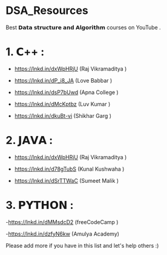 # DSA_Resources
Best 𝗗𝗮𝘁𝗮 𝘀𝘁𝗿𝘂𝗰𝘁𝘂𝗿𝗲 𝗮𝗻𝗱 𝗔𝗹𝗴𝗼𝗿𝗶𝘁𝗵𝗺
courses on YouTube .

# 1. 𝗖++ :

- https://lnkd.in/dxWpHRjU
(Raj Vikramaditya )

- https://lnkd.in/dP_i8_JA
(Love Babbar )

- https://lnkd.in/dsP7bUwd
(Apna College )

- https://lnkd.in/dMcKptbz
(Luv Kumar )

- https://lnkd.in/dkuBt-vi
(Shikhar Garg )


# 2. 𝗝𝗔𝗩𝗔 :

- https://lnkd.in/dxWpHRjU
(Raj Vikramaditya )

- https://lnkd.in/d78gTubS
(Kunal Kushwaha )

- https://lnkd.in/dSrTTWaC
(Sumeet Malik )



# 3. 𝗣𝗬𝗧𝗛𝗢𝗡 :

-https://lnkd.in/dMMsdcD2 (freeCodeCamp )

-https://lnkd.in/dzfyN6kw
(Amulya Academy)


Please add more if you have in this list and let's help others :)

